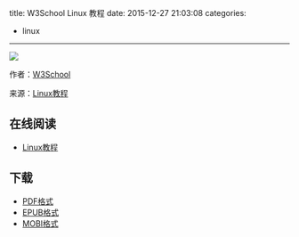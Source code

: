 title: W3School Linux 教程
date: 2015-12-27 21:03:08
categories:
  - linux
---

![](https://ek8whxe.cloudimg.io/s/width/226/https://www.gitbook.com/cover/book/wizardforcel/w3school-linux.jpg?build=1450097146040&v=12.0.2)

作者：[W3School](http://www.w3cschool.cc)

来源：[Linux教程](http://www.w3cschool.cc/linux/linux-tutorial.html)

<!--more-->

## 在线阅读 ##

* [Linux教程](http://www.w3cschool.cc/linux/linux-tutorial.html)

## 下载 ##

* [PDF格式](https://www.gitbook.com/download/pdf/book/wizardforcel/w3school-linux)
* [EPUB格式](https://www.gitbook.com/download/epub/book/wizardforcel/w3school-linux)
* [MOBI格式](https://www.gitbook.com/download/mobi/book/wizardforcel/w3school-linux)